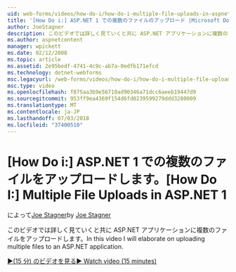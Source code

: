 ```yaml
---
uid: web-forms/videos/how-do-i/how-do-i-multiple-file-uploads-in-aspnet-1
title: '[How Do i:] ASP.NET 1 での複数のファイルのアップロード |Microsoft Docs'
author: JoeStagner
description: このビデオでは詳しく見ていくと共に ASP.NET アプリケーションに複数のファイルをアップロードします。
ms.author: aspnetcontent
manager: wpickett
ms.date: 02/12/2008
ms.topic: article
ms.assetid: 2e95bedf-4741-4c9c-ab7a-0edfb171efcd
ms.technology: dotnet-webforms
msc.legacyurl: /web-forms/videos/how-do-i/how-do-i-multiple-file-uploads-in-aspnet-1
msc.type: video
ms.openlocfilehash: f875aa3b9e56710ad90346a71dcc6aeeb19447d9
ms.sourcegitcommit: 953ff9ea4369f154d6fd0239599279ddd3280009
ms.translationtype: MT
ms.contentlocale: ja-JP
ms.lasthandoff: 07/03/2018
ms.locfileid: "37400510"
---
```

<a name="how-do-i--multiple-file-uploads-in-aspnet-1"></a><span data-ttu-id="72a3b-103">[How Do i:] ASP.NET 1 での複数のファイルをアップロードします。</span><span class="sxs-lookup"><span data-stu-id="72a3b-103">[How Do I:]  Multiple File Uploads in ASP.NET 1</span></span>
====================
<span data-ttu-id="72a3b-104">によって[Joe Stagner](https://github.com/JoeStagner)</span><span class="sxs-lookup"><span data-stu-id="72a3b-104">by [Joe Stagner](https://github.com/JoeStagner)</span></span>

<span data-ttu-id="72a3b-105">このビデオでは詳しく見ていくと共に ASP.NET アプリケーションに複数のファイルをアップロードします。</span><span class="sxs-lookup"><span data-stu-id="72a3b-105">In this video I will elaborate on uploading multiple files to an ASP.NET application.</span></span>

[<span data-ttu-id="72a3b-106">&#9654;(15 分) のビデオを見る</span><span class="sxs-lookup"><span data-stu-id="72a3b-106">&#9654; Watch video (15 minutes)</span></span>](https://channel9.msdn.com/Blogs/ASP-NET-Site-Videos/how-do-i-multiple-file-uploads-in-aspnet-1)
